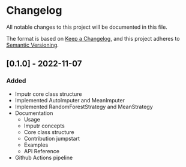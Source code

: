 # Changelog
All notable changes to this project will be documented in this file.

The format is based on [Keep a Changelog](https://keepachangelog.com/en/1.0.0/),
and this project adheres to [Semantic Versioning](https://semver.org/spec/v2.0.0.html).

## [0.1.0] - 2022-11-07

### Added
- Imputr core class structure
- Implemented AutoImputer and MeanImputer
- Implemented RandomForestStrategy and MeanStrategy
- Documentation
   - Usage
   - Imputr concepts
   - Core class structure
   - Contribution jumpstart
   - Examples
   - API Reference
- Github Actions pipeline